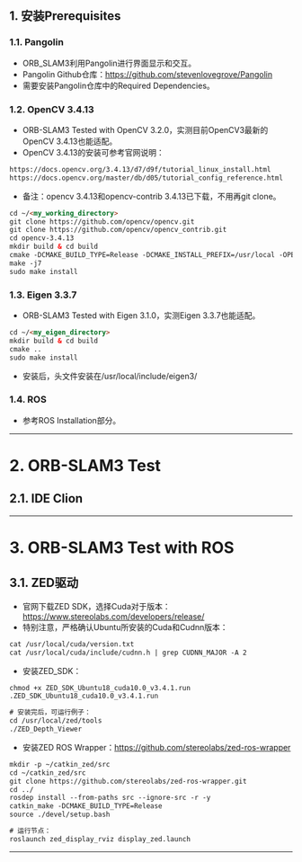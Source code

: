 ## 1. 安装Prerequisites

### 1.1. Pangolin
* ORB_SLAM3利用Pangolin进行界面显示和交互。  
* Pangolin Github仓库：https://github.com/stevenlovegrove/Pangolin
* 需要安装Pangolin仓库中的Required Dependencies。

### 1.2. OpenCV 3.4.13
* ORB-SLAM3 Tested with OpenCV 3.2.0，实测目前OpenCV3最新的OpenCV 3.4.13也能适配。
* OpenCV 3.4.13的安装可参考官网说明：
```html
https://docs.opencv.org/3.4.13/d7/d9f/tutorial_linux_install.html
https://docs.opencv.org/master/db/d05/tutorial_config_reference.html
```
* 备注：opencv 3.4.13和opencv-contrib 3.4.13已下载，不用再git clone。
```html
cd ~/<my_working_directory>
git clone https://github.com/opencv/opencv.git
git clone https://github.com/opencv/opencv_contrib.git
cd opencv-3.4.13
mkdir build & cd build
cmake -DCMAKE_BUILD_TYPE=Release -DCMAKE_INSTALL_PREFIX=/usr/local -OPENCV_EXTRA_MODULES_PATH=/home/kevin/Software/opencv_contrib-3.4.13/modules -WITH_CUDA=ON ..
make -j7
sudo make install
```

### 1.3. Eigen 3.3.7
* ORB-SLAM3 Tested with Eigen 3.1.0，实测Eigen 3.3.7也能适配。
```html
cd ~/<my_eigen_directory>
mkdir build & cd build
cmake ..
sudo make install
```
* 安装后，头文件安装在/usr/local/include/eigen3/

### 1.4. ROS
* 参考ROS Installation部分。

----------

# 2. ORB-SLAM3 Test

## 2.1. IDE Clion




----------

# 3. ORB-SLAM3 Test with ROS

## 3.1. ZED驱动
* 官网下载ZED SDK，选择Cuda对于版本：https://www.stereolabs.com/developers/release/
* 特别注意，严格确认Ubuntu所安装的Cuda和Cudnn版本：
```html
cat /usr/local/cuda/version.txt
cat /usr/local/cuda/include/cudnn.h | grep CUDNN_MAJOR -A 2
```
* 安装ZED_SDK：
```html
chmod +x ZED_SDK_Ubuntu18_cuda10.0_v3.4.1.run
.ZED_SDK_Ubuntu18_cuda10.0_v3.4.1.run

# 安装完后，可运行例子：
cd /usr/local/zed/tools
./ZED_Depth_Viewer
```
* 安装ZED ROS Wrapper：https://github.com/stereolabs/zed-ros-wrapper
```html
mkdir -p ~/catkin_zed/src
cd ~/catkin_zed/src
git clone https://github.com/stereolabs/zed-ros-wrapper.git
cd ../
rosdep install --from-paths src --ignore-src -r -y
catkin_make -DCMAKE_BUILD_TYPE=Release
source ./devel/setup.bash

# 运行节点：
roslaunch zed_display_rviz display_zed.launch
```



----------


